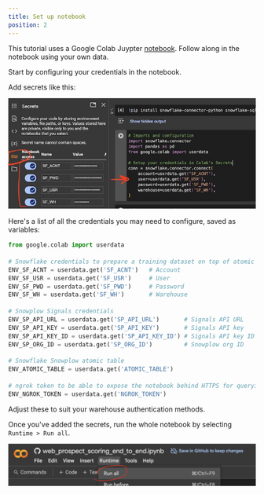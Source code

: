 ```yaml
---
title: Set up notebook
position: 2
---
```


This tutorial uses a Google Colab Juypter [notebook](https://colab.research.google.com/github/snowplow-incubator/signals-notebooks/blob/main/web/web_prospect_scoring_end_to_end.ipynb). Follow along in the notebook using your own data.

Start by configuring your credentials in the notebook.

Add secrets like this:

![](./screenshots/colab_credentials.jpeg)


Here's a list of all the credentials you may need to configure, saved as variables:

```python
from google.colab import userdata

# Snowflake credentials to prepare a training dataset on top of atomic events table
ENV_SF_ACNT = userdata.get('SF_ACNT')   # Account
ENV_SF_USR = userdata.get('SF_USR')     # User
ENV_SF_PWD = userdata.get('SF_PWD')     # Password
ENV_SF_WH = userdata.get('SF_WH')       # Warehouse

# Snowplow Signals credentials
ENV_SP_API_URL = userdata.get('SP_API_URL')       # Signals API URL
ENV_SP_API_KEY = userdata.get('SP_API_KEY')       # Signals API key
ENV_SP_API_KEY_ID = userdata.get('SP_API_KEY_ID') # Signals API key ID
ENV_SP_ORG_ID = userdata.get('SP_ORG_ID')         # Snowplow org ID

# Snowflake Snowplow atomic table
ENV_ATOMIC_TABLE = userdata.get('ATOMIC_TABLE')

# ngrok token to be able to expose the notebook behind HTTPS for querying the API
ENV_NGROK_TOKEN = userdata.get('NGROK_TOKEN')
```

Adjust these to suit your warehouse authentication methods.

Once you've added the secrets, run the whole notebook by selecting `Runtime > Run all`.

![](./screenshots/runtime_run_all.png)

